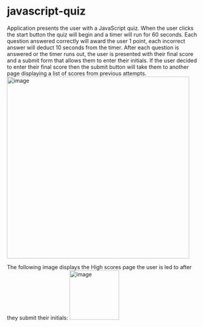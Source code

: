 # javascript-quiz
Application presents the user with a JavaScript quiz.
When the user clicks the start button the quiz will begin and a timer will run for 60 seconds.
Each question answered correctly will award the user 1 point, each incorrect answer will deduct 10 seconds from the timer.
After each question is answered or the timer runs out, the user is presented with their final score and a submit form that allows them to enter their initials.
If the user decided to enter their final score then the submit button will take them to another page displaying a list of scores from previous attempts.
<img width="478" alt="image" src="https://github.com/Lrive004/javascript-quiz/assets/112648247/8b1cb837-e94c-4af6-9976-ea3cb62dbefd">

The following image displays the High scores page the user is led to after they submit their initials:
<img width="130" alt="image" src="https://github.com/Lrive004/javascript-quiz/assets/112648247/977f1169-0c6a-4fa5-b61d-c439d39a8040">
